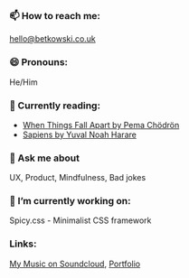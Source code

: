 ### 📫 How to reach me:
hello@betkowski.co.uk

### 😄 Pronouns: 
He/Him

### :open_book: Currently reading:
- [When Things Fall Apart by Pema Chödrön](https://www.goodreads.com/book/show/687278.When_Things_Fall_Apart)
- [Sapiens by Yuval Noah Harare](https://en.m.wikipedia.org/wiki/Sapiens:_A_Brief_History_of_Humankind)

### 💬 Ask me about
UX, Product, Mindfulness, Bad jokes

###  🔭 I’m currently working on:
Spicy.css - Minimalist CSS framework

### Links:
[My Music on Soundcloud](https://soundcloud.com/betkowski), 
[Portfolio](http://pavsky.netlify.app)

<!--
**pavsky/pavsky** is a ✨ _special_ ✨ repository because its `README.md` (this file) appears on your GitHub profile.

Here are some ideas to get you started:

- 🔭 I’m currently working on ...
- 🌱 I’m currently learning ...
- 👯 I’m looking to collaborate on ...
- 🤔 I’m looking for help with ...
- 💬 Ask me about ...
- 📫 How to reach me: ...
- 😄 Pronouns: ...
- ⚡ Fun fact: ...
-->
